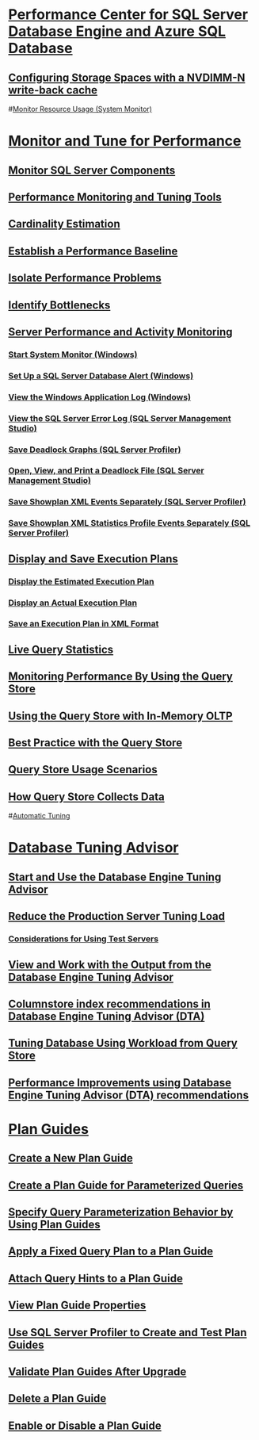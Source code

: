 # [Performance Center for SQL Server Database Engine and Azure SQL Database](performance-center-for-sql-server-database-engine-and-azure-sql-database.md)  
## [Configuring Storage Spaces with a NVDIMM-N write-back cache](configuring-storage-spaces-with-a-nvdimm-n-write-back-cache.md)  
#[Monitor Resource Usage (System Monitor)](../performance-monitor/monitor-resource-usage-system-monito.md) 
# [Monitor and Tune for Performance](monitor-and-tune-for-performance.md)  
## [Monitor SQL Server Components](monitor-sql-server-components.md)  
## [Performance Monitoring and Tuning Tools](performance-monitoring-and-tuning-tools.md)  
## [Cardinality Estimation](cardinality-estimation-sql-server.md)  
## [Establish a Performance Baseline](establish-a-performance-baseline.md)  
## [Isolate Performance Problems](isolate-performance-problems.md)  
## [Identify Bottlenecks](identify-bottlenecks.md)  
## [Server Performance and Activity Monitoring](server-performance-and-activity-monitoring.md)  
### [Start System Monitor (Windows)](start-system-monitor-windows.md)  
### [Set Up a SQL Server Database Alert (Windows)](set-up-a-sql-server-database-alert-windows.md)  
### [View the Windows Application Log (Windows)](view-the-windows-application-log-windows-10.md)  
### [View the SQL Server Error Log (SQL Server Management Studio)](view-the-sql-server-error-log-sql-server-management-studio.md)  
### [Save Deadlock Graphs (SQL Server Profiler)](save-deadlock-graphs-sql-server-profiler.md)  
### [Open, View, and Print a Deadlock File (SQL Server Management Studio)](open-view-and-print-a-deadlock-file-sql-server-management-studio.md)  
### [Save Showplan XML Events Separately (SQL Server Profiler)](save-showplan-xml-events-separately-sql-server-profiler.md)  
### [Save Showplan XML Statistics Profile Events Separately (SQL Server Profiler)](save-showplan-xml-statistics-profile-events-separately-sql-server-profiler.md)  
## [Display and Save Execution Plans](display-and-save-execution-plans.md)  
### [Display the Estimated Execution Plan](display-the-estimated-execution-plan.md)  
### [Display an Actual Execution Plan](display-an-actual-execution-plan.md)  
### [Save an Execution Plan in XML Format](save-an-execution-plan-in-xml-format.md)  
## [Live Query Statistics](live-query-statistics.md)  
## [Monitoring Performance By Using the Query Store](monitoring-performance-by-using-the-query-store.md)  
## [Using the Query Store with In-Memory OLTP](using-the-query-store-with-in-memory-oltp.md)  
## [Best Practice with the Query Store](best-practice-with-the-query-store.md)  
## [Query Store Usage Scenarios](query-store-usage-scenarios.md)  
## [How Query Store Collects Data](how-query-store-collects-data.md)  
#[Automatic Tuning](../automatic-tuning/automatic-tuning.md) 
# [Database Tuning Advisor](database-engine-tuning-advisor.md)  
## [Start and Use the Database Engine Tuning Advisor](start-and-use-the-database-engine-tuning-advisor.md)  
## [Reduce the Production Server Tuning Load](reduce-the-production-server-tuning-load.md)  
### [Considerations for Using Test Servers](considerations-for-using-test-servers.md)  
## [View and Work with the Output from the Database Engine Tuning Advisor](view-and-work-with-the-output-from-the-database-engine-tuning-advisor.md)  
## [Columnstore index recommendations in Database Engine Tuning Advisor (DTA)](columnstore-index-recommendations-in-database-engine-tuning-advisor-dta.md)  
## [Tuning Database Using Workload from Query Store](tuning-database-using-workload-from-query-store.md)  
## [Performance Improvements using Database Engine Tuning Advisor (DTA) recommendations](performance-improvements-using-dta-recommendations.md)  
# [Plan Guides](plan-guides.md)  
## [Create a New Plan Guide](create-a-new-plan-guide.md)  
## [Create a Plan Guide for Parameterized Queries](create-a-plan-guide-for-parameterized-queries.md)  
## [Specify Query Parameterization Behavior by Using Plan Guides](specify-query-parameterization-behavior-by-using-plan-guides.md)  
## [Apply a Fixed Query Plan to a Plan Guide](apply-a-fixed-query-plan-to-a-plan-guide.md)  
## [Attach Query Hints to a Plan Guide](attach-query-hints-to-a-plan-guide.md)  
## [View Plan Guide Properties](view-plan-guide-properties.md)  
## [Use SQL Server Profiler to Create and Test Plan Guides](use-sql-server-profiler-to-create-and-test-plan-guides.md)  
## [Validate Plan Guides After Upgrade](validate-plan-guides-after-upgrade.md)  
## [Delete a Plan Guide](delete-a-plan-guide.md)  
## [Enable or Disable a Plan Guide](enable-or-disable-a-plan-guide.md)  
